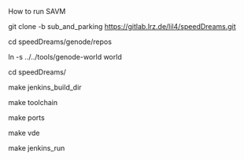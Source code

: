 How to run SAVM

git clone -b sub_and_parking https://gitlab.lrz.de/lil4/speedDreams.git

cd speedDreams/genode/repos

ln -s ../../tools/genode-world world

cd speedDreams/

make jenkins_build_dir

make toolchain

make ports

make vde

make jenkins_run
